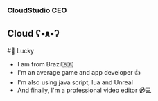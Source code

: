 

### CloudStudio CEO
## Cloud ʕ•ᴥ•ʔ
#🌌 Lucky

- I am from Brazil🇧🇷
- I'm an average game and app developer 👍
- I'm also using java script, lua and Unreal
- And finally, I'm a professional video editor 📹💻
